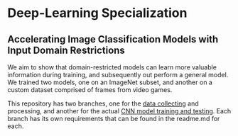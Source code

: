 # Deep-Learning Specialization

## Accelerating Image Classification Models with Input Domain Restrictions

We aim to show that domain-restricted models can learn more valuable information during training, and subsequently out perform a general model. We trained two models, one on an ImageNet subset, and another on a custom dataset comprised of frames from video games.

This repository has two branches, one for the [data collecting](https://github.com/greenwoode/Deep-Learning-Specialization/tree/Data) and processing, and another for the actual [CNN model training and testing](https://github.com/greenwoode/Deep-Learning-Specialization/tree/TF-CNN). Each branch has its own requirements that can be found in the readme.md for each.

